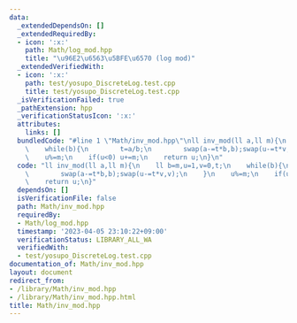 ```yaml
---
data:
  _extendedDependsOn: []
  _extendedRequiredBy:
  - icon: ':x:'
    path: Math/log_mod.hpp
    title: "\u96E2\u6563\u5BFE\u6570 (log mod)"
  _extendedVerifiedWith:
  - icon: ':x:'
    path: test/yosupo_DiscreteLog.test.cpp
    title: test/yosupo_DiscreteLog.test.cpp
  _isVerificationFailed: true
  _pathExtension: hpp
  _verificationStatusIcon: ':x:'
  attributes:
    links: []
  bundledCode: "#line 1 \"Math/inv_mod.hpp\"\nll inv_mod(ll a,ll m){\n    ll b=m,u=1,v=0,t;\n\
    \    while(b){\n        t=a/b;\n        swap(a-=t*b,b);swap(u-=t*v,v);\n    }\n\
    \    u%=m;\n    if(u<0) u+=m;\n    return u;\n}\n"
  code: "ll inv_mod(ll a,ll m){\n    ll b=m,u=1,v=0,t;\n    while(b){\n        t=a/b;\n\
    \        swap(a-=t*b,b);swap(u-=t*v,v);\n    }\n    u%=m;\n    if(u<0) u+=m;\n\
    \    return u;\n}"
  dependsOn: []
  isVerificationFile: false
  path: Math/inv_mod.hpp
  requiredBy:
  - Math/log_mod.hpp
  timestamp: '2023-04-05 23:10:22+09:00'
  verificationStatus: LIBRARY_ALL_WA
  verifiedWith:
  - test/yosupo_DiscreteLog.test.cpp
documentation_of: Math/inv_mod.hpp
layout: document
redirect_from:
- /library/Math/inv_mod.hpp
- /library/Math/inv_mod.hpp.html
title: Math/inv_mod.hpp
---
```

